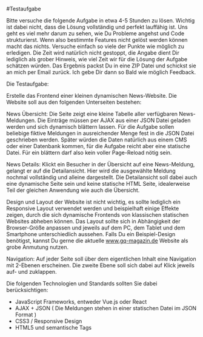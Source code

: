 #Testaufgabe

Bitte versuche die folgende Aufgabe in etwa 4-5 Stunden zu lösen. Wichtig ist dabei nicht, dass die Lösung vollständig und perfekt lauffähig ist. Uns geht es viel mehr darum zu sehen, wie Du Probleme angehst und Code strukturierst. Wenn also bestimmte Features nicht gelöst werden können macht das nichts. Versuche einfach so viele der Punkte wie möglich zu erledigen. Die Zeit wird natürlich nicht gestoppt, die Angabe dient Dir lediglich als grober Hinweis, wie viel Zeit wir für die Lösung der Aufgabe schätzen würden.
Das Ergebnis packst Du in eine ZIP Datei und schickst sie an mich per Email zurück. Ich gebe Dir dann so Bald wie möglich Feedback.

Die Testaufgabe:

Erstelle das Frontend einer kleinen dynamischen News-Website. Die Website soll aus den folgenden Unterseiten bestehen:

News Übersicht: Die Seite zeigt eine kleine Tabelle aller verfügbaren News-Meldungen. Die Einträge müssen per AJAX aus einer JSON Datei geladen werden und sich dynamisch blättern lassen. Für die Aufgabe sollen beliebige fiktive Meldungen in ausreichender Menge fest in die JSON Datei geschrieben werden. Später würden die Daten natürlich aus einem CMS oder einer Datenbank kommen, für die Aufgabe reicht aber eine statische Datei.
Für ein blättern darf also kein voller Page-Reload nötig sein.

News Details: Klickt ein Besucher in der Übersicht auf eine News-Meldung, gelangt er auf die Detailansicht. Hier wird die ausgewählte Meldung nochmal vollständig und alleine dargestellt. Die Detailansicht soll dabei auch eine dynamische Seite sein und keine statische HTML Seite, idealerweise Teil der gleichen Anwendung wie auch die Übersicht.

Design und Layout der Website ist nicht wichtig, es sollte lediglich ein Responsive Layout verwendet werden und beispielhaft einige Effekte zeigen, durch die sich dynamische Frontends von klassischen statischen Websites abheben können. Das Layout sollte sich in Abhängigkeit der Browser-Größe anpassen und jeweils auf dem PC, dem Tablet und dem Smartphone unterschiedlich aussehen. Falls Du ein Beispiel-Design benötigst, kannst Du gerne die aktuelle www.gq-magazin.de Website als grobe Anmutung nutzen.

Navigation: Auf jeder Seite soll über dem eigentlichen Inhalt eine Navigation mit 2-Ebenen erscheinen. Die zweite Ebene soll sich dabei auf Klick jeweils auf- und zuklappen.

Die folgenden Technologien und Standards sollten Sie dabei berücksichtigen:

- JavaScript Frameworks, entweder Vue.js oder React
- AJAX + JSON ( Die Meldungen stehen in einer statischen Datei im JSON Format )
- CSS3 / Responsive Design
- HTML5 und semantische Tags
